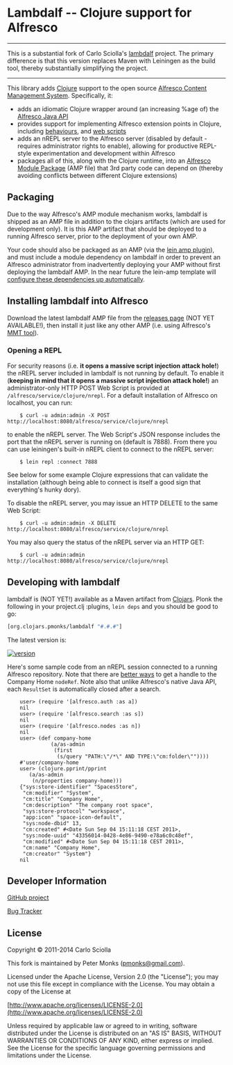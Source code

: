 
# Lambdalf -- Clojure support for Alfresco

----

This is a substantial fork of Carlo Sciolla's [lambdalf](http://github.com/skuro/lambdalf) project.  The primary difference
is that this version replaces Maven with Leiningen as the build tool, thereby substantially simplifying the project.

----

This library adds [Clojure](http://www.clojure.org/) support to the open source
[Alfresco Content Management System](http://www.alfresco.com/). Specifically, it:

 * adds an idiomatic Clojure wrapper around (an increasing %age of) the [Alfresco Java API](http://wiki.alfresco.com/wiki/Java_Foundation_API)
 * provides support for implementing Alfresco extension points in Clojure, including
   [behaviours](https://github.com/pmonks/lambdalf/blob/master/src/clojure/alfresco/behave.clj), and
   [web scripts](https://github.com/pmonks/lambdalf/blob/master/src/clojure/spring/surf/webscript.clj)
 * adds an nREPL server to the Alfresco server (disabled by default - requires administrator rights to enable),
   allowing for productive REPL-style experimentation and development within Alfresco
 * packages all of this, along with the Clojure runtime, into an [Alfresco Module Package](http://wiki.alfresco.com/wiki/AMP_Files)
   (AMP file) that 3rd party code can depend on (thereby avoiding conflicts between different Clojure extensions)

## Packaging
Due to the way Alfresco's AMP module mechanism works, lambdalf is shipped as an AMP file in addition to the clojars
artifacts (which are used for development only).  It is this AMP artifact that should be deployed to a running
Alfresco server, prior to the deployment of your own AMP.

Your code should also be packaged as an AMP (via the [lein amp plugin](https://github.com/pmonks/lein-amp)), and must
include a module dependency on lambdalf in order to prevent an Alfresco administrator from inadvertently deploying
your AMP without first deploying the lambdalf AMP. In the near future the lein-amp template will [configure these
dependencies up automatically](https://github.com/mstang/alfresco-amp-template/issues/1).

## Installing lambdalf into Alfresco

Download the latest lambdalf AMP file from the [releases page](https://github.com/pmonks/lambdalf/releases) (NOT YET
AVAILABLE!), then install it just like any other AMP (i.e. using Alfresco's
[MMT tool](https://wiki.alfresco.com/wiki/Module_Management_Tool)).

### Opening a REPL

For security reasons (i.e. **it opens a massive script injection attack hole!**) the nREPL server included in lambdalf is
not running by default. To enable it (**keeping in mind that it opens a massive script injection attack hole!**) an
administrator-only HTTP POST Web Script is provided at `/alfresco/service/clojure/nrepl`. For a default installation
of Alfresco on localhost, you can run:

```shell 
    $ curl -u admin:admin -X POST http://localhost:8080/alfresco/service/clojure/nrepl
```

to enable the nREPL server.  The Web Script's JSON response includes the port that the nREPL server is running on
(default is 7888).  From there you can use leiningen's built-in nREPL client to connect to the nREPL server:

```shell
    $ lein repl :connect 7888
```

See below for some example Clojure expressions that can validate the installation (although being able to connect is
itself a good sign that everything's hunky dory).

To disable the nREPL server, you may issue an HTTP DELETE to the same Web Script:

```shell 
    $ curl -u admin:admin -X DELETE http://localhost:8080/alfresco/service/clojure/nrepl
```

You may also query the status of the nREPL server via an HTTP GET:

```shell 
    $ curl -u admin:admin http://localhost:8080/alfresco/service/clojure/nrepl
```

## Developing with lambdalf

lambdalf is (NOT YET!) available as a Maven artifact from [Clojars](https://clojars.org/org.clojars.pmonks/lambdalf).
Plonk the following in your project.clj :plugins, `lein deps` and you should be good to go:

```clojure
[org.clojars.pmonks/lambdalf "#.#.#"]
```

The latest version is:

[![version](https://clojars.org/org.clojars.pmonks/lambdalf/latest-version.svg)](https://clojars.org/org.clojars.pmonks/lambdalf)

Here's some sample code from an nREPL session connected to a running Alfresco repository. Note that there are
[better ways](https://github.com/pmonks/lambdalf/blob/master/src/clojure/alfresco/nodes.clj#L65) to get a handle to the Company
Home `nodeRef`.  Note also that unlike Alfresco's native Java API, each `ResultSet` is automatically closed after a search.

```
    user> (require '[alfresco.auth :as a])
    nil
    user> (require '[alfresco.search :as s])
    nil
    user> (require '[alfresco.nodes :as n])
    nil
    user> (def company-home
              (a/as-admin
               (first
                (s/query "PATH:\"/*\" AND TYPE:\"cm:folder\""))))
    #'user/company-home
    user> (clojure.pprint/pprint
       (a/as-admin
        (n/properties company-home)))
    {"sys:store-identifier" "SpacesStore",
     "cm:modifier" "System",
     "cm:title" "Company Home",
     "cm:description" "The company root space",
     "sys:store-protocol" "workspace",
     "app:icon" "space-icon-default",
     "sys:node-dbid" 13,
     "cm:created" #<Date Sun Sep 04 15:11:18 CEST 2011>,
     "sys:node-uuid" "43356014-0428-4e86-9490-e78a6c0c48ef",
     "cm:modified" #<Date Sun Sep 04 15:11:18 CEST 2011>,
     "cm:name" "Company Home",
     "cm:creator" "System"}
    nil
```

## Developer Information

[GitHub project](https://github.com/pmonks/lambdalf)

[Bug Tracker](https://github.com/pmonks/lambdalf/issues)

## License

Copyright © 2011-2014 Carlo Sciolla

This fork is maintained by Peter Monks (pmonks@gmail.com).

Licensed under the Apache License, Version 2.0 (the "License");
you may not use this file except in compliance with the License.
You may obtain a copy of the License at

   [http://www.apache.org/licenses/LICENSE-2.0](http://www.apache.org/licenses/LICENSE-2.0)

Unless required by applicable law or agreed to in writing, software
distributed under the License is distributed on an "AS IS" BASIS,
WITHOUT WARRANTIES OR CONDITIONS OF ANY KIND, either express or implied.
See the License for the specific language governing permissions and
limitations under the License.
